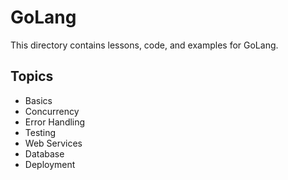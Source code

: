 # GoLang 
This directory contains lessons, code, and examples for GoLang. 
 
## Topics 
- Basics 
- Concurrency 
- Error Handling 
- Testing 
- Web Services 
- Database 
- Deployment 
